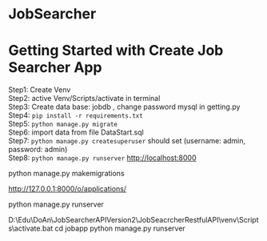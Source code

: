 # JobSearcher
# Getting Started with Create Job Searcher App
  Step1: Create Venv \
  Step2: active  Venv/Scripts/activate in terminal \
  Step3: Create data base: jobdb , change password mysql in getting.py \
  Step4: `pip install -r requirements.txt`\
  Step5: `python manage.py migrate`\
  Step6: import data from file DataStart.sql\
  Step7: `python manage.py createsuperuser` should set (username: admin, password: admin)\
  Step8: `python manage.py runserver`
  [http://localhost:8000](http://localhost:8000)
  

python manage.py makemigrations

http://127.0.0.1:8000/o/applications/


python manage.py runserver



D:\Edu\DoAn\JobSearcherAPIVersion2\JobSeacrcherRestfulAPI\venv\Scripts\activate.bat
cd jobapp
python manage.py runserver


